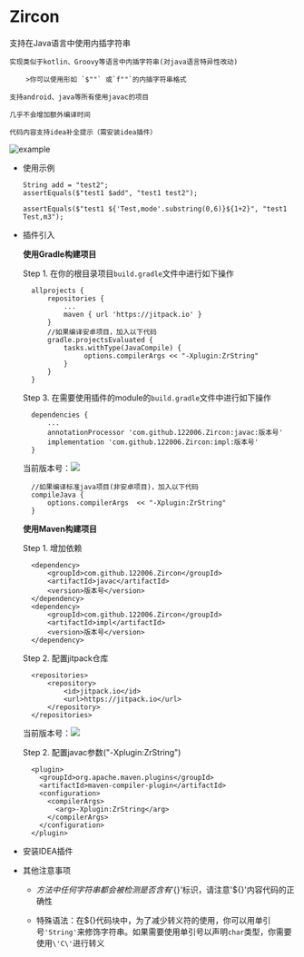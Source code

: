 # Zircon 

支持在Java语言中使用内插字符串

    实现类似于kotlin、Groovy等语言中内插字符串(对java语言特异性改动)
    
        >你可以使用形如 `$""` 或`f""`的内插字符串格式 
    
    支持android、java等所有使用javac的项目
    
    几乎不会增加额外编译时间
    
    代码内容支持idea补全提示（需安装idea插件）
    
    
 ![example](https://ae01.alicdn.com/kf/U99d3e32cf6824b1d8e5bedf2248b94f5x.jpg)
 

* 使用示例
         
      String add = "test2";
      assertEquals($"test1 $add", "test1 test2");
      
      assertEquals($"test1 ${'Test,mode'.substring(0,6)}${1+2}", "test1 Test,m3");
          
* 插件引入

    **使用Gradle构建项目**

    Step 1. 在你的根目录项目`build.gradle`文件中进行如下操作

	    allprojects {
		    repositories {
		    	...
		    	maven { url 'https://jitpack.io' }
		    }
		    //如果编译安卓项目，加入以下代码
		    gradle.projectsEvaluated {
                tasks.withType(JavaCompile) {
                     options.compilerArgs << "-Xplugin:ZrString"
                }
            }
	    }

    Step 3. 在需要使用插件的module的`build.gradle`文件中进行如下操作

	    dependencies {
	        ...
	        annotationProcessor 'com.github.122006.Zircon:javac:版本号'
            implementation 'com.github.122006.Zircon:impl:版本号'
	    }

    当前版本号：[![](https://jitpack.io/v/122006/Zircon.svg)](https://jitpack.io/#122006/Zircon)
	    
	    //如果编译标准java项目(非安卓项目)，加入以下代码
	    compileJava {
            options.compilerArgs  << "-Xplugin:ZrString"
        }
        
    **使用Maven构建项目**
    
    Step 1. 增加依赖

	    <dependency>
            <groupId>com.github.122006.Zircon</groupId>
            <artifactId>javac</artifactId>
            <version>版本号</version>
        </dependency>
        <dependency>
            <groupId>com.github.122006.Zircon</groupId>
            <artifactId>impl</artifactId>
            <version>版本号</version>
        </dependency>
        
    Step 2. 配置jitpack仓库

	    <repositories>
        	<repository>
        	    <id>jitpack.io</id>
        	    <url>https://jitpack.io</url>
        	</repository>
        </repositories>
    当前版本号：[![](https://jitpack.io/v/122006/Zircon.svg)](https://jitpack.io/#122006/Zircon)
	    
    Step 2. 配置javac参数("-Xplugin:ZrString")
    
    
        <plugin>
          <groupId>org.apache.maven.plugins</groupId>
          <artifactId>maven-compiler-plugin</artifactId>
          <configuration>
            <compilerArgs>
              <arg>-Xplugin:ZrString</arg>
            </compilerArgs>
          </configuration>
        </plugin>
        
* 安装IDEA插件
   
   

* 其他注意事项

   * $方法中任何字符串都会被检测是否含有'${}'标识，请注意'${}'内容代码的正确性
   
   * 特殊语法：在${}代码块中，为了减少转义符的使用，你可以用单引号`'String'`来修饰字符串。如果需要使用单引号以声明`char`类型，你需要使用`\'C\'`进行转义
   
        

